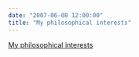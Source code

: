 ```yaml
---
date: "2007-06-08 12:00:00"
title: "My philosophical interests"
---
```


[My philosophical interests](/lemire/blog/2007/06-08-my-philosophical-interests)


